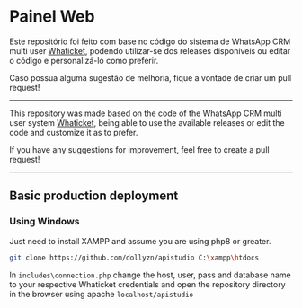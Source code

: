 # Painel Web

Este repositório foi feito com base no código do sistema de WhatsApp CRM multi user [Whaticket](http://github.com/dollyzn/whaticket-cero), podendo utilizar-se dos releases disponíveis ou editar o código e personalizá-lo como preferir.

Caso possua alguma sugestão de melhoria, fique a vontade de criar um pull request!

----


This repository was made based on the code of the WhatsApp CRM multi user system [Whaticket](http://github.com/dollyzn/whaticket-cero), being able to use the available releases or edit the code and customize it as to prefer.

If you have any suggestions for improvement, feel free to create a pull request!

----

## Basic production deployment

### Using Windows

Just need to install XAMPP and assume you are using php8 or greater.

```bash
git clone https://github.com/dollyzn/apistudio C:\xampp\htdocs
```

In `includes\connection.php` change the host, user, pass and database name to your respective Whaticket credentials and open the repository directory in the browser using apache `localhost/apistudio`
